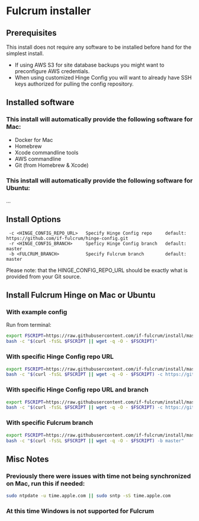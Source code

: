 # Fulcrum installer

## Prerequisites
This install does not require any software to be installed before hand for the simplest install.
* If using AWS S3 for site database backups you might want to preconfigure AWS credentials.
* When using customized Hinge Config you will want to already have SSH keys authorized for pulling the config repository.

## Installed software
### This install will automatically provide the following software for Mac:
* Docker for Mac
* Homebrew
* Xcode commandline tools
* AWS commandline
* Git (from Homebrew & Xcode)

### This install will automatically provide the following software for Ubuntu:
...

## Install Options
```
 -c <HINGE_CONFIG_REPO_URL>   Specify Hinge Config repo     default: https://github.com/if-fulcrum/hinge-config.git
 -r <HINGE_CONFIG_BRANCH>     Speficy Hinge Config branch   default: master
 -b <FULCRUM_BRANCH>          Specify Fulcrum branch        default: master
```
Please note: that the HINGE_CONFIG_REPO_URL should be exactly what is provided from your Git source.

## Install Fulcrum Hinge on Mac or Ubuntu
### With example config
Run from terminal:
```bash
export FSCRIPT=https://raw.githubusercontent.com/if-fulcrum/install/master/unix.sh &&
bash -c "$(curl -fsSL $FSCRIPT || wget -q -O - $FSCRIPT)"
```

### With specific Hinge Config repo URL
```bash
export FSCRIPT=https://raw.githubusercontent.com/if-fulcrum/install/master/unix.sh &&
bash -c "$(curl -fsSL $FSCRIPT || wget -q -O - $FSCRIPT) -c https://github.com/if-fulcrum/hinge-config.git"
```

### With specific Hinge Config repo URL and branch
```bash
export FSCRIPT=https://raw.githubusercontent.com/if-fulcrum/install/master/unix.sh &&
bash -c "$(curl -fsSL $FSCRIPT || wget -q -O - $FSCRIPT) -c https://github.com/if-fulcrum/hinge-config.git -r master"
```

### With specific Fulcrum branch
```bash
export FSCRIPT=https://raw.githubusercontent.com/if-fulcrum/install/master/unix.sh &&
bash -c "$(curl -fsSL $FSCRIPT || wget -q -O - $FSCRIPT) -b master"
```

## Misc Notes
### Previously there were issues with time not being synchronized on Mac, run this if needed:
```bash
sudo ntpdate -u time.apple.com || sudo sntp -sS time.apple.com
```

### At this time Windows is not supported for Fulcrum

